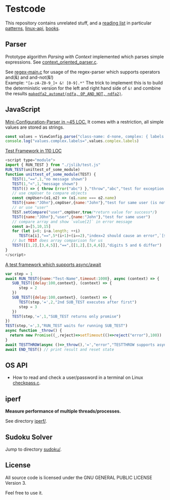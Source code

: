 Testcode
========

This repository contains unrelated stuff, and a [reading list](reading-list) in particular [patterns](reading-list/patterns.md), [linux-api](reading-list/linux-api.md), [books](reading-list/books.md).

Parser
------
Prototype algorithm _Parsing with Context_ implemented
which parses simple expressions.
See [context_oriented_parser.c](parser/context_oriented_parser.c).

See [regex-main.c](parser/automat/main.c) for usage of the regex-parser which supports operators and(&) and and-not(&!)
<br> Example: `"[a-zA-Z0-9_]+ &! [0-9].*"` The trick to implement this
is to build the deterministic version for the left and right hand side of `&!` and combine the results
[`makedfa2_automat(ndfa, OP_AND_NOT, ndfa2)`](parser/automat/automat.c#L2913).

JavaScript
----------
[Mini-Configuration-Parser in ~45 LOC.](https://github.com/je-so/testcode/blob/c9b0c3b6b3a858429c252920c5dec8ea31a3240d/html/test-resize-divs.html#L866) It comes with a restriction, all simple values are stored as strings.
```javascript
const values = ViewConfig.parse("class-name: d-none, complex: { labels:[1,2,3,], pos:{x:0,y:0}}")
console.log("values.complex.labels=",values.complex.labels)
```

[Test Framework in 110 LOC](https://github.com/je-so/testcode/blob/master/javascript/test.js)
```javascript
<script type="module">
import { RUN_TEST } from "./jslib/test.js"
RUN_TEST(unittest_of_some_module)
function unittest_of_some_module(TEST) {
   TEST(1,"==",1,"no message shown")
   TEST(1,"<",1,"message shown")
   TEST(() => { throw Error("abc") },"throw","abc","test for exception with message abc")
   // use cmpUser to compare objects
   const cmpUser=(o1,o2) => (o1.name === o2.name)
   TEST({name:"JOhn"},cmpUser,{name:"John"},"test for same user (is not)")
   // or use "user"
   TEST.setCompare("user",cmpUser,true/*return value for success*/)
   TEST({name:"JOhn"},"user",{name:"John"},"test for same user")
   // compare array and show `value[2]` in error message
   const a=[5,10,15]
   for (let i=0; i<a.length; ++i)
      TEST(a[i],"==",5*(i+1)+(i==2),"index=2 should cause an error",`[${i}]`)
   // but TEST does array comparison for us
   TEST([[1,2],[3,4,5]],"==",[[1,2],[3,4,6]],"digits 5 and 6 differ")
}
</script>
```
[A test framework which supports async/await](https://github.com/je-so/testcode/blob/master/html/test.js)
```javascript
var step = 1
await RUN_TEST({name:"Test-Name",timeout:1000}, async (context) => {
   SUB_TEST({delay:100,context}, (context) => {
      step = 2
   })
   SUB_TEST({delay:100,context}, (context) => {
      TEST(step,'=',2,"2nd SUB_TEST executes after first")
      step = 3
   })
   TEST(step,'=',1,"SUB_TEST returns only promise")
})
TEST(step,'=',3,"RUN_TEST waits for running SUB_TEST")
async function _throw() {
  return new Promise((_,reject)=>setTimeout(()=>reject("error"),100))
}
await TESTTHROW(async ()=>_throw(),'=',"error","TESTTHROW supports async")
await END_TEST() // print result and reset state
```
OS API
-------------
* How to read and check a user/password in a terminal on Linux [checkpass.c](checkpass.c).

iperf
-----
**Measure performance of multiple threads/processes.**

See directory [iperf/](iperf/).

Sudoku Solver
-------------
Jump to directory [sudoku/](old-projects/sudoku).


License
-------

All source code is licensed under the GNU GENERAL PUBLIC LICENSE Version 3.

Feel free to use it.
